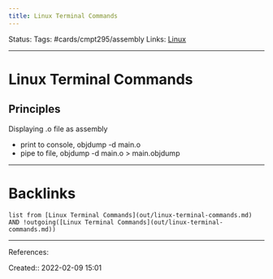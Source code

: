 ```yaml
---
title: Linux Terminal Commands
---
```

Status: 
Tags: #cards/cmpt295/assembly 
Links: [Linux](out/linux.md)
___
# Linux Terminal Commands
## Principles
Displaying .o file as assembly
- print to console, objdump -d main.o
- pipe to file, objdump -d main.o > main.objdump
___
# Backlinks
```dataview
list from [Linux Terminal Commands](out/linux-terminal-commands.md) AND !outgoing([Linux Terminal Commands](out/linux-terminal-commands.md))
```
___
References:

Created:: 2022-02-09 15:01
